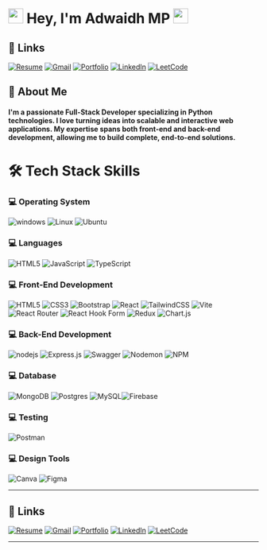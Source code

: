 # <img src="animated/rabbit.gif" height="30" /> Hey, I'm Adwaidh MP  <img src="animated/hands.gif" height="30" />

## 🔗 Links

[![Resume](https://img.shields.io/badge/Resume-%239146FF.svg?logo=read-the-docs&logoColor=white)](https://drive.google.com/file/d/1cJp2Rrx5JKECv0Elw0j4D7idmOb4DBed/view?usp=sharing) [![Gmail](https://img.shields.io/badge/Gmail-%23FF4500.svg?logo=Gmail&logoColor=white)](mailto:adwaidh7727@gmail.com) [![Portfolio](https://img.shields.io/badge/-Portfolio-FE7A16?logo=Google-chrome&logoColor=white)](https://adwaidhmp.github.io/portfolio/
) [![LinkedIn](https://img.shields.io/badge/LinkedIn-%230077B5.svg?logo=linkedin&logoColor=white)](https://www.linkedin.com/in/adwaidh-mp-/) [![LeetCode](https://img.shields.io/badge/LeetCode-FE7A16.svg?logo=leetcode&logoColor=white)](https://leetcode.com/u/adwaidhmp/)


## 🚀 About Me

#### I'm a passionate **Full-Stack Developer** specializing in **Python** technologies. I love turning ideas into scalable and interactive web applications. My expertise spans both front-end and back-end development, allowing me to build complete, end-to-end solutions.


# 🛠️ Tech Stack Skills

### 💻 Operating System

![windows](https://img.shields.io/badge/windows-%230769AD.svg?style=for-the-badge&logo=windows&logoColor=white) ![Linux](https://img.shields.io/badge/Linux-%2307405e.svg?style=for-the-badge&logo=Linux&logoColor=white) ![Ubuntu](https://img.shields.io/badge/ubuntu-%23E34F26.svg?style=for-the-badge&logo=ubuntu&logoColor=white)

### 💻 Languages

 ![HTML5](https://img.shields.io/badge/html5-%23E34F26.svg?style=for-the-badge&logo=html5&logoColor=white) ![JavaScript](https://img.shields.io/badge/javascript-%23323330.svg?style=for-the-badge&logo=javascript&logoColor=%23F7DF1E) ![TypeScript](https://img.shields.io/badge/typescript-%23007ACC.svg?style=for-the-badge&logo=typescript&logoColor=white)

### 💻 Front-End Development

![HTML5](https://img.shields.io/badge/html5-%23E34F26.svg?style=for-the-badge&logo=html5&logoColor=white) 
![CSS3](https://img.shields.io/badge/css3-%231572B6.svg?style=for-the-badge&logo=css3&logoColor=white) 
![Bootstrap](https://img.shields.io/badge/bootstrap-%238511FA.svg?style=for-the-badge&logo=bootstrap&logoColor=white)
![React](https://img.shields.io/badge/react-%2320232a.svg?style=for-the-badge&logo=react&logoColor=%2361DAFB) 
![TailwindCSS](https://img.shields.io/badge/tailwindcss-%2338B2AC.svg?style=for-the-badge&logo=tailwind-css&logoColor=white) 
![Vite](https://img.shields.io/badge/vite-%23646CFF.svg?style=for-the-badge&logo=vite&logoColor=white)
![React Router](https://img.shields.io/badge/React_Router-CA4245?style=for-the-badge&logo=react-router&logoColor=white)
![React Hook Form](https://img.shields.io/badge/React%20Hook%20Form-%23EC5990.svg?style=for-the-badge&logo=reacthookform&logoColor=white) 
![Redux](https://img.shields.io/badge/redux-%23593d88.svg?style=for-the-badge&logo=redux&logoColor=white) 
![Chart.js](https://img.shields.io/badge/chart.js-F5788D.svg?style=for-the-badge&logo=chart.js&logoColor=white) 

### 💻 Back-End Development

![nodejs](https://img.shields.io/badge/Node.js-43853D?style=for-the-badge&logo=node.js&logoColor=white) ![Express.js](https://img.shields.io/badge/express.js-%23404d59.svg?style=for-the-badge&logo=express&logoColor=%2361DAFB) ![Swagger](https://img.shields.io/badge/-Swagger-%23Clojure?style=for-the-badge&logo=swagger&logoColor=white) ![Nodemon](https://img.shields.io/badge/NODEMON-%23323330.svg?style=for-the-badge&logo=nodemon&logoColor=%BBDEAD) ![NPM](https://img.shields.io/badge/NPM-%23CB3837.svg?style=for-the-badge&logo=npm&logoColor=white)  


<!-- ![graphql](https://img.shields.io/badge/GraphQL-ff3399?style=for-the-badge&logo=graphql&logoColor=white) -->

### 💻 Database

 ![MongoDB](https://img.shields.io/badge/MongoDB-%234ea94b.svg?style=for-the-badge&logo=mongodb&logoColor=white) ![Postgres](https://img.shields.io/badge/postgres-%23316192.svg?style=for-the-badge&logo=postgresql&logoColor=white) ![MySQL](https://img.shields.io/badge/mysql-%2300000f.svg?style=for-the-badge&logo=mysql&logoColor=white)![Firebase](https://img.shields.io/badge/firebase-%23039BE5.svg?style=for-the-badge&logo=firebase)

 <!-- ![Neo4J](https://img.shields.io/badge/Neo4j-008CC1?style=for-the-badge&logo=neo4j&logoColor=white)![SQLite](https://img.shields.io/badge/sqlite-%2307405e.svg?style=for-the-badge&logo=sqlite&logoColor=white)  ![Redis](https://img.shields.io/badge/redis-%23DD0031.svg?style=for-the-badge&logo=redis&logoColor=white) ![Heroku](https://img.shields.io/badge/heroku-%23430098.svg?style=for-the-badge&logo=heroku&logoColor=white)   -->

### 💻 Testing

 ![Postman](https://img.shields.io/badge/Postman-FF6C37?style=for-the-badge&logo=postman&logoColor=white)


<!-- ![Kubernetes](https://img.shields.io/badge/kubernetes-%23326ce5.svg?style=for-the-badge&logo=kubernetes&logoColor=white)  ![Azure](https://img.shields.io/badge/azure-%230072C6.svg?style=for-the-badge&logo=microsoftazure&logoColor=white) -->

### 💻 Design Tools

![Canva](https://img.shields.io/badge/Canva-%2300C4CC.svg?style=for-the-badge&logo=Canva&logoColor=white) ![Figma](https://img.shields.io/badge/figma-%23F24E1E.svg?style=for-the-badge&logo=figma&logoColor=white)

---

## 🔗 Links

[![Resume](https://img.shields.io/badge/Resume-%239146FF.svg?logo=read-the-docs&logoColor=white)](https://drive.google.com/file/d/1cJp2Rrx5JKECv0Elw0j4D7idmOb4DBed/view?usp=sharing) [![Gmail](https://img.shields.io/badge/Gmail-%23FF4500.svg?logo=Gmail&logoColor=white)](mailto:adwaidh7727@gmail.com) [![Portfolio](https://img.shields.io/badge/-Portfolio-FE7A16?logo=Google-chrome&logoColor=white)](https://adwaidhmp.github.io/portfolio/
) [![LinkedIn](https://img.shields.io/badge/LinkedIn-%230077B5.svg?logo=linkedin&logoColor=white)](https://www.linkedin.com/in/adwaidh-mp-/) [![LeetCode](https://img.shields.io/badge/LeetCode-FE7A16.svg?logo=leetcode&logoColor=white)](https://leetcode.com/u/adwaidhmp/)

---



<!-- Proudly created with GPRM ( https://gprm.itsvg.in ) -->
